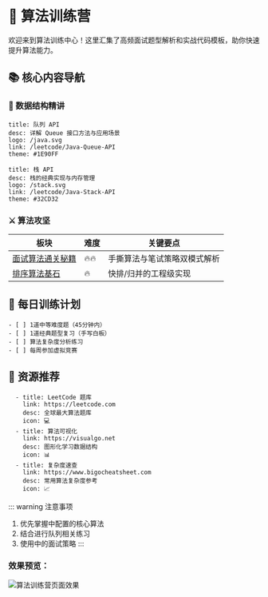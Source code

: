 # 🚀 算法训练营

欢迎来到算法训练中心！这里汇集了高频面试题型解析和实战代码模板，助你快速提升算法能力。

## 📚 核心内容导航

### 🧩 数据结构精讲
```card
title: 队列 API
desc: 详解 Queue 接口方法与应用场景
logo: /java.svg
link: /leetcode/Java-Queue-API
theme: #1E90FF
```

```card
title: 栈 API
desc: 栈的经典实现与内存管理
logo: /stack.svg
link: /leetcode/Java-Stack-API
theme: #32CD32
```

### ⚔️ 算法攻坚
| 板块 | 难度 | 关键要点 |
|------|------|----------|
| [面试算法通关秘籍](/leetcode/algo_mode) | 🔥🔥 | 手撕算法与笔试策略双模式解析 |
| [排序算法基石](/leetcode/quick_merge) | 🔥 | 快排/归并的工程级实现 |


## 📝 每日训练计划
```checklist
- [ ] 1道中等难度题（45分钟内）
- [ ] 1道经典题型复习（手写白板）
- [ ] 算法复杂度分析练习
- [ ] 每周参加虚拟竞赛
```

## 🔗 资源推荐
```card-grid
  - title: LeetCode 题库
    link: https://leetcode.com
    desc: 全球最大算法题库
    icon: 💻
  - title: 算法可视化
    link: https://visualgo.net
    desc: 图形化学习数据结构
    icon: 📊
  - title: 复杂度速查
    link: https://www.bigocheatsheet.com
    desc: 常用算法复杂度参考
    icon: 📈
```

::: warning 注意事项
1. 优先掌握<mcfile name="config.mjs" path="/usr/app/front/x-tech/x-tech.github.io/docs/.vitepress/config.mjs"></mcfile>中配置的核心算法
2. 结合<mcsymbol name="Java-Queue-API" filename="config.mjs" path="/usr/app/front/x-tech/x-tech.github.io/docs/.vitepress/config.mjs" startline="86" type="function"></mcsymbol>进行队列相关练习
3. 使用<mcsymbol name="algo_mode" filename="config.mjs" path="/usr/app/front/x-tech/x-tech.github.io/docs/.vitepress/config.mjs" startline="89" type="function"></mcsymbol>中的面试策略
:::


<Badge type="info" text="最后更新：2024-05-20" />  
<Badge type="tip" text="MIT Licensed" />
<Badge type="warning" text="推荐 Chrome 浏览器" />


### 效果预览：
![算法训练营页面效果](https://pic3.zhimg.com/80/v2-9c8d8b3d6f9d4a4d4e4e3b3e3d3e3e3e_720w.png)


